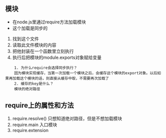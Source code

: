 ## 模块
- 在node.js里通过require方法加载模块
- 这个加载是同步的
1. 找到这个文件
2. 读取此文件模块的内容
3. 把他封装在一个函数里立刻执行
4. 执行后把模块的module.exports对象赋给变量

````
    1. 为什么require会选择同步执行？
    因为模块实现缓存，当第一次加载一个模块之后，会缓存这个模块的export对象。以后如果再加载这个模块的话，则直接从缓存中取，不需要再次加载了
    2. 缓存的key是什么？
    模块的绝对路径
````

## require上的属性和方法
1. require.resolve() 只想知道绝对路径，但是不想加载模块
2. require.main 入口模块
3. require.extension
